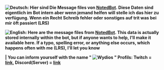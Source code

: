 **![Deutsch](https://cdn.7tv.app/emote/01GQ0V4K9G00023EFT95G0KSM6/1x.avif): Hier sind Die Message files von [NotedBot](https://twitch.tv/notedbot). Diese Daten sind eigentlich im Bot intern aber wenn jemand helfen will stelle ich das hier zu verfügung. Wenn ein Recht Schreib fehler oder sonstiges auf trit was bei mir öft passiert (LRS)**

**![English](https://cdn.7tv.app/emote/01GQ0V0Q8R0007HP3X85ZD5WAT/1x.avif): Here are the message files from [NotedBot](https://twitch.tv/notedbot). This data is actually stored internally within the bot, but if anyone wants to help, I'll make it available here. If a typo, spelling error, or anything else occurs, which happens often with me (LRS), I'll let you know**

**| You can inform yourself with the name " ![Wydios](https://cdn.7tv.app/emote/01J4W6Q7WR0008PT8PKHDPB607/1x.avif) " Profils: Twitch = [link](https://twitch.tv/wydios), Discord(Server) = [link](https://discord.gg/7ngxfFYxY4)**
